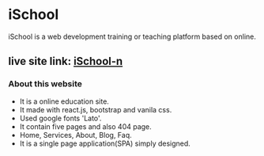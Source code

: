 # iSchool
iSchool is a web development training or teaching platform based on online.
## live site link: [iSchool-n](https://ischool-n.netlify.app/)

### About this website
- It is a online education site.
- It made with react.js, bootstrap and vanila css.
- Used google fonts 'Lato'.
- It contain five pages and also 404 page.
- Home, Services, About, Blog, Faq.
- It is a single page application(SPA) simply designed.
